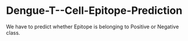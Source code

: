 # Dengue-T--Cell-Epitope-Prediction
We have to predict whether Epitope is belonging to Positive or Negative class.
